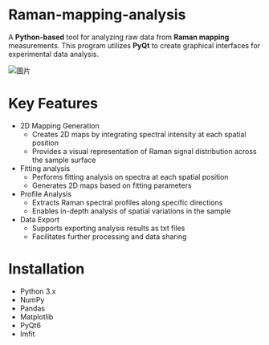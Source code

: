 # Raman-mapping-analysis
A **Python-based** tool for analyzing raw data from **Raman mapping** measurements. This program utilizes **PyQt** to create graphical interfaces for experimental data analysis.

![圖片](https://github.com/user-attachments/assets/c2253954-e321-47f7-86f5-b89af02b8cac)

# Key Features
- 2D Mapping Generation
  - Creates 2D maps by integrating spectral intensity at each spatial position
  - Provides a visual representation of Raman signal distribution across the sample surface
- Fitting analysis
  - Performs fitting analysis on spectra at each spatial position
  - Generates 2D maps based on fitting parameters
- Profile Analysis
  - Extracts Raman spectral profiles along specific directions
  - Enables in-depth analysis of spatial variations in the sample
- Data Export
  - Supports exporting analysis results as txt files
  - Facilitates further processing and data sharing
  
# Installation
- Python 3.x
- NumPy
- Pandas
- Matplotlib
- PyQt6
- lmfit
